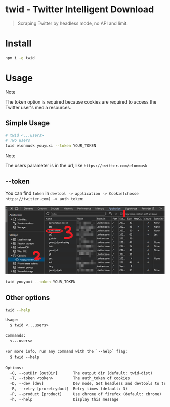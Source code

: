 # twid - Twitter Intelligent Download

> Scraping Twitter by headless mode, no API and limit.

# Install

```bash
npm i -g twid
```

# Usage

> [!NOTE]  
> The token option is required because cookies are required to access the Twitter user's media resources.

## Simple Usage

```bash
# twid <...users>
# Two users
twid elonmusk youyuxi --token YOUR_TOKEN
```

> [!NOTE]
> The users parameter is in the url, like `https://twitter.com/elonmusk`

## --token

You can find `token` in `devtool -> application -> Cookie(chosse https://twitter.com) -> auth_token`:

![](/assets/cookie.png)

```bash
twid youyuxi --token YOUR_TOKEN
```

## Other options

```bash
twid --help
```

```txt
Usage:
  $ twid <...users>

Commands:
  <...users>

For more info, run any command with the `--help` flag:
  $ twid --help

Options:
  -O, --outDir [outDir]       The output dir (default: twid-dist)
  -T, --token <token>         The auth_token of cookies
  -D, --dev [dev]             Dev mode, Set headless and devtools to true (default: false)
  -R, --retry [proretryduct]  Retry times (default: 3)
  -P, --product [product]     Use chrome of firefox (default: chrome)
  -h, --help                  Display this message
```

